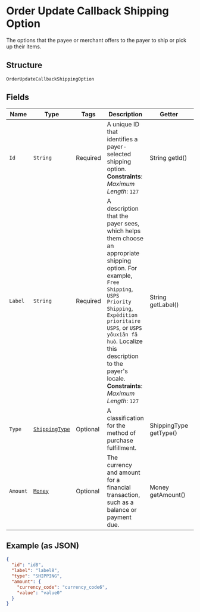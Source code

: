 
# Order Update Callback Shipping Option

The options that the payee or merchant offers to the payer to ship or pick up their items.

## Structure

`OrderUpdateCallbackShippingOption`

## Fields

| Name | Type | Tags | Description | Getter | Setter |
|  --- | --- | --- | --- | --- | --- |
| `Id` | `String` | Required | A unique ID that identifies a payer-selected shipping option.<br>**Constraints**: *Maximum Length*: `127` | String getId() | setId(String id) |
| `Label` | `String` | Required | A description that the payer sees, which helps them choose an appropriate shipping option. For example, `Free Shipping`, `USPS Priority Shipping`, `Expédition prioritaire USPS`, or `USPS yōuxiān fā huò`. Localize this description to the payer's locale.<br>**Constraints**: *Maximum Length*: `127` | String getLabel() | setLabel(String label) |
| `Type` | [`ShippingType`](../../doc/models/shipping-type.md) | Optional | A classification for the method of purchase fulfillment. | ShippingType getType() | setType(ShippingType type) |
| `Amount` | [`Money`](../../doc/models/money.md) | Optional | The currency and amount for a financial transaction, such as a balance or payment due. | Money getAmount() | setAmount(Money amount) |

## Example (as JSON)

```json
{
  "id": "id8",
  "label": "label8",
  "type": "SHIPPING",
  "amount": {
    "currency_code": "currency_code6",
    "value": "value0"
  }
}
```

